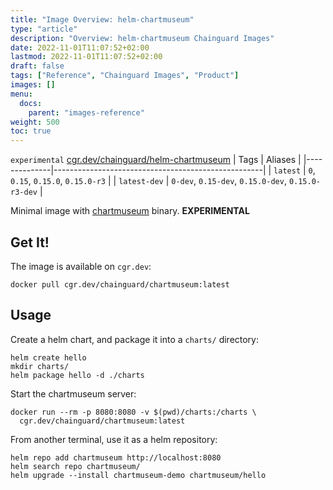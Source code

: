 ```yaml
---
title: "Image Overview: helm-chartmuseum"
type: "article"
description: "Overview: helm-chartmuseum Chainguard Images"
date: 2022-11-01T11:07:52+02:00
lastmod: 2022-11-01T11:07:52+02:00
draft: false
tags: ["Reference", "Chainguard Images", "Product"]
images: []
menu:
  docs:
    parent: "images-reference"
weight: 500
toc: true
---
```


`experimental` [cgr.dev/chainguard/helm-chartmuseum](https://github.com/chainguard-images/images/tree/main/images/helm-chartmuseum)
| Tags         | Aliases                                            |
|--------------|----------------------------------------------------|
| `latest`     | `0`, `0.15`, `0.15.0`, `0.15.0-r3`                 |
| `latest-dev` | `0-dev`, `0.15-dev`, `0.15.0-dev`, `0.15.0-r3-dev` |



Minimal image with
[chartmuseum](https://github.com/helm/chartmuseum)
binary. **EXPERIMENTAL**

## Get It!

The image is available on `cgr.dev`:

```
docker pull cgr.dev/chainguard/chartmuseum:latest
```

## Usage

Create a helm chart, and package it into a `charts/` directory:

```
helm create hello
mkdir charts/
helm package hello -d ./charts
```

Start the chartmuseum server:

```
docker run --rm -p 8080:8080 -v $(pwd)/charts:/charts \
  cgr.dev/chainguard/chartmuseum:latest
```

From another terminal, use it as a helm repository:
```
helm repo add chartmuseum http://localhost:8080
helm search repo chartmuseum/
helm upgrade --install chartmuseum-demo chartmuseum/hello
```

